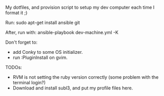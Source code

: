 My dotfiles, and provision script to setup my dev computer each time I format it ;)


Run: sudo apt-get install ansible git


After, run with: ansible-playbook dev-machine.yml -K


Don't forget to:
* add Conky to some OS initializer.
* run :PluginInstall on gvim.

TODOs:
* RVM is not setting the ruby version correctly (some problem with the terminal login?)
* Download and install subl3, and put my profile files here.
